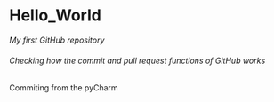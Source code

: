 # Hello_World
_My first GitHub repository_

###### Checking how the commit and pull request functions of GitHub works

Commiting from the pyCharm
